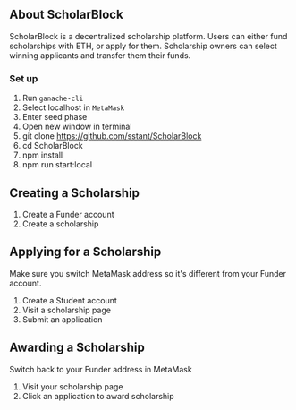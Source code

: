 ## About ScholarBlock

ScholarBlock is a decentralized scholarship platform. Users can either fund scholarships with ETH, or apply for them. Scholarship owners can select winning applicants and transfer them their funds.

### Set up

1) Run `ganache-cli`
2) Select localhost in `MetaMask`
3) Enter seed phase
4) Open new window in terminal
5) git clone https://github.com/sstant/ScholarBlock
6) cd ScholarBlock
7) npm install
8) npm run start:local

## Creating a Scholarship

1) Create a Funder account
2) Create a scholarship

## Applying for a Scholarship

Make sure you switch MetaMask address so it's different from your Funder account.

1) Create a Student account
2) Visit a scholarship page
3) Submit an application

## Awarding a Scholarship

Switch back to your Funder address in MetaMask

1) Visit your scholarship page
2) Click an application to award scholarship

